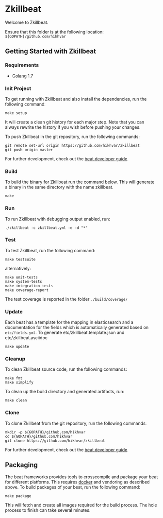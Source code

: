 # Zkillbeat

Welcome to Zkillbeat.

Ensure that this folder is at the following location:
`${GOPATH}/github.com/hikhvar`

## Getting Started with Zkillbeat

### Requirements

* [Golang](https://golang.org/dl/) 1.7

### Init Project
To get running with Zkillbeat and also install the
dependencies, run the following command:

```
make setup
```

It will create a clean git history for each major step. Note that you can always rewrite the history if you wish before pushing your changes.

To push Zkillbeat in the git repository, run the following commands:

```
git remote set-url origin https://github.com/hikhvar/zkillbeat
git push origin master
```

For further development, check out the [beat developer guide](https://www.elastic.co/guide/en/beats/libbeat/current/new-beat.html).

### Build

To build the binary for Zkillbeat run the command below. This will generate a binary
in the same directory with the name zkillbeat.

```
make
```


### Run

To run Zkillbeat with debugging output enabled, run:

```
./zkillbeat -c zkillbeat.yml -e -d "*"
```


### Test

To test Zkillbeat, run the following command:

```
make testsuite
```

alternatively:
```
make unit-tests
make system-tests
make integration-tests
make coverage-report
```

The test coverage is reported in the folder `./build/coverage/`

### Update

Each beat has a template for the mapping in elasticsearch and a documentation for the fields
which is automatically generated based on `etc/fields.yml`.
To generate etc/zkillbeat.template.json and etc/zkillbeat.asciidoc

```
make update
```


### Cleanup

To clean  Zkillbeat source code, run the following commands:

```
make fmt
make simplify
```

To clean up the build directory and generated artifacts, run:

```
make clean
```


### Clone

To clone Zkillbeat from the git repository, run the following commands:

```
mkdir -p ${GOPATH}/github.com/hikhvar
cd ${GOPATH}/github.com/hikhvar
git clone https://github.com/hikhvar/zkillbeat
```


For further development, check out the [beat developer guide](https://www.elastic.co/guide/en/beats/libbeat/current/new-beat.html).


## Packaging

The beat frameworks provides tools to crosscompile and package your beat for different platforms. This requires [docker](https://www.docker.com/) and vendoring as described above. To build packages of your beat, run the following command:

```
make package
```

This will fetch and create all images required for the build process. The hole process to finish can take several minutes.
